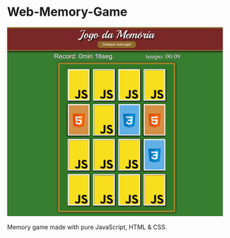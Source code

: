 # Web-Memory-Game

![game preview](img/preview/preview-memory-game.PNG)

Memory game made with pure JavaScript, HTML &amp; CSS.
